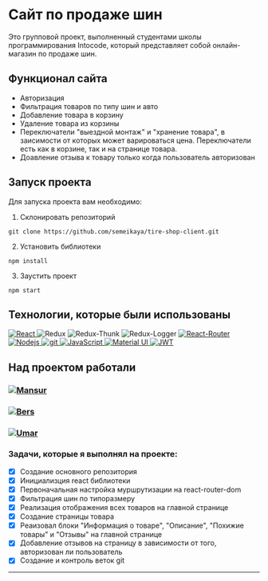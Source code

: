 # Сайт по продаже шин

Это групповой проект, выполненный студентами школы программирования Intocode, который представляет собой онлайн-магазин по продаже шин. 

## Функционал сайта

* Авторизация
* Фильтрация товаров по типу шин и авто
* Добавление товара в корзину
* Удаление товара из корзины
* Переключатели "выездной монтаж" и "хранение товара", в заисимости от которых может варироваться цена. Переключатели есть как в корзине, так и на странице товара.
* Доавление отзыва к товару только когда пользователь авторизован

## Запуск проекта

Для запуска проекта вам необходимо:

1. Склонировать репозиторий
```
git clone https://github.com/semeikaya/tire-shop-client.git
```
2. Установить библиотеки
```
npm install
```
3. Заустить проект
```
npm start
```
## Технологии, которые были использованы
<p>
  <a href="https://ru.reactjs.org/">
  <img alt="React" src="https://img.shields.io/badge/-React-45b8d8?style=for-the-badge&logo=react&logoColor=white" />
  </a>
  <img alt="Redux" src="https://img.shields.io/badge/-Redux-430098?style=for-the-badge&logo=redux&logoColor=white" />
  <img alt="Redux-Thunk" src="https://img.shields.io/badge/-Redux_Thunk-white?style=for-the-badge&logo=Redux&logoColor=430098" />
  <img alt="Redux-Logger" src="https://img.shields.io/badge/-Redux_Logger-430098?style=for-the-badge&logo=Redux&logoColor=white" />
   <a href="https://reactrouter.com/en/main">
<img alt="React-Router" src="https://img.shields.io/badge/-React_Router-black?style=for-the-badge&logo=react-router&logoColor=orange" />
  </a>
   <a href="https://nodejs.org/en/">
<img alt="Nodejs" src="https://img.shields.io/badge/-Nodejs-43853d?style=for-the-badge&logo=Node.js&logoColor=white" />
  </a>
   <a href="https://git-scm.com/">
<img alt="git" src="https://img.shields.io/badge/-Git-F05032?style=for-the-badge&logo=git&logoColor=white" />
  </a>
   <a href="">
<img alt="JavaScript" src="https://img.shields.io/badge/-JavaScript-yellow?style=for-the-badge&logo=JavaScript&logoColor=white" />
  </a>
  <a href="https://mui.com/">
<img alt="Material UI" src="https://img.shields.io/badge/-Material UI-4794b5?style=for-the-badge&logo=mui&logoColor=white" />
  </a>
   <a href="https://jwt.io/">
     <img alt="JWT" src="https://img.shields.io/badge/-JSON Web Token-black?style=for-the-badge&logo=JSONWebTokens&logoColor=white" />
  </a>
  
  ## Над проектом работали
  
  <h3><a href="https://github.com/MansoAb">
     <img alt="Mansur" src="https://img.shields.io/badge/-Mansur_Abubakarov-black?style=for-the-badge&logo=github&logoColor=white" />
  </a></h3>
  <h3><a href="">
    <img alt="Bers" src="https://img.shields.io/badge/-Bers_Yaskaev-black?style=for-the-badge&logo=github&logoColor=white" />
  </a></h3>
  <h3><a href="">
    <img alt="Umar" src="https://img.shields.io/badge/-Umar_Gadaev-black?style=for-the-badge&logo=github&logoColor=white" />
  </a></h3>
</p>

### Задачи, которые я выполнял на проекте:
- [x] Создание основного репозитория
- [x] Инициализция react библиотеки
- [x] Первоначальная настройка муршрутизации на react-router-dom
- [x] Фильтрация шин по типоразмеру
- [x] Реализация отображения всех товаров на главной странице
- [x] Создание страницы товара
- [x] Реаизовал блоки "Информация о товаре", "Описание", "Похижие товары" и "Отзывы" на главной странице
- [x] Добавление отзывов на страницу в зависимости от того, авторизован ли пользователь
- [x] Создание и контроль веток git

---
